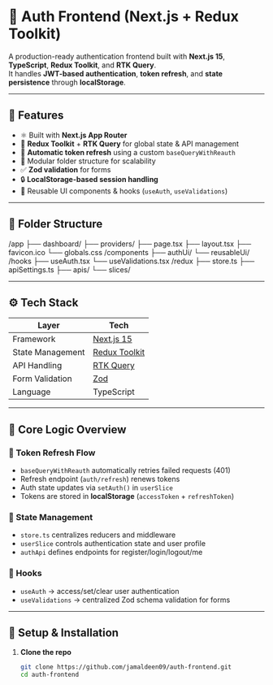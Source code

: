 # 🔐 Auth Frontend (Next.js + Redux Toolkit)

A production-ready authentication frontend built with **Next.js 15**, **TypeScript**, **Redux Toolkit**, and **RTK Query**.  
It handles **JWT-based authentication**, **token refresh**, and **state persistence** through **localStorage**.

---

## 🚀 Features

- ⚛️ Built with **Next.js App Router**
- 🧠 **Redux Toolkit** + **RTK Query** for global state & API management
- 🔁 **Automatic token refresh** using a custom `baseQueryWithReauth`
- 🧱 Modular folder structure for scalability
- ✅ **Zod validation** for forms
- 🔒 **LocalStorage-based session handling**
- 🧩 Reusable UI components & hooks (`useAuth`, `useValidations`)

---

## 🧭 Folder Structure
/app
├── dashboard/
├── providers/
├── page.tsx
├── layout.tsx
├── favicon.ico
└── globals.css
/components
├── authUi/
└── reusableUi/
/hooks
├── useAuth.tsx
└── useValidations.tsx
/redux
├── store.ts
├── apiSettings.ts
├── apis/
└── slices/

---

## ⚙️ Tech Stack

| Layer | Tech |
|-------|------|
| Framework | [Next.js 15](https://nextjs.org) |
| State Management | [Redux Toolkit](https://redux-toolkit.js.org) |
| API Handling | [RTK Query](https://redux-toolkit.js.org/rtk-query/overview) |
| Form Validation | [Zod](https://zod.dev) |
| Language | TypeScript |

---

## 🧩 Core Logic Overview

### 🔸 Token Refresh Flow
- `baseQueryWithReauth` automatically retries failed requests (401)
- Refresh endpoint (`auth/refresh`) renews tokens
- Auth state updates via `setAuth()` in `userSlice`
- Tokens are stored in **localStorage** (`accessToken` + `refreshToken`)

### 🔸 State Management
- `store.ts` centralizes reducers and middleware
- `userSlice` controls authentication state and user profile
- `authApi` defines endpoints for register/login/logout/me

### 🔸 Hooks
- `useAuth` → access/set/clear user authentication
- `useValidations` → centralized Zod schema validation for forms

---

## 🧰 Setup & Installation

1. **Clone the repo**
   ```bash
   git clone https://github.com/jamaldeen09/auth-frontend.git
   cd auth-frontend
